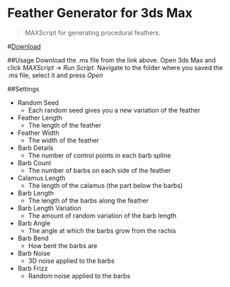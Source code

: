 Feather Generator for 3ds Max
====================

> MAXScript for generating procedural feathers.

#[Download](https://github.com/CreativeTools/ct-feather-generator/raw/master/ct-feather-generator.ms)

##Usage
Download the .ms file from the link above.
Open 3ds Max and click *MAXScript* -> *Run Script*.
Navigate to the folder where you saved the .ms file, select it and press *Open*

##Settings
* Random Seed
    * Each random seed gives you a new variation of the feather
* Feather Length
    * The length of the feather
* Feather Width
    * The width of the feather
* Barb Details
    * The number of control points in each barb spline
* Barb Count
    * The number of barbs on each side of the feather
* Calamus Length
    * The length of the calamus (the part below the barbs)
* Barb Length
    * The length of the barbs along the feather
* Barb Length Variation
    * The amount of random variation of the barb length
* Barb Angle
    * The angle at which the barbs grow from the rachis
* Barb Bend
    * How bent the barbs are
* Barb Noise
    * 3D noise applied to the barbs
* Barb Frizz
    * Random noise applied to the barbs

